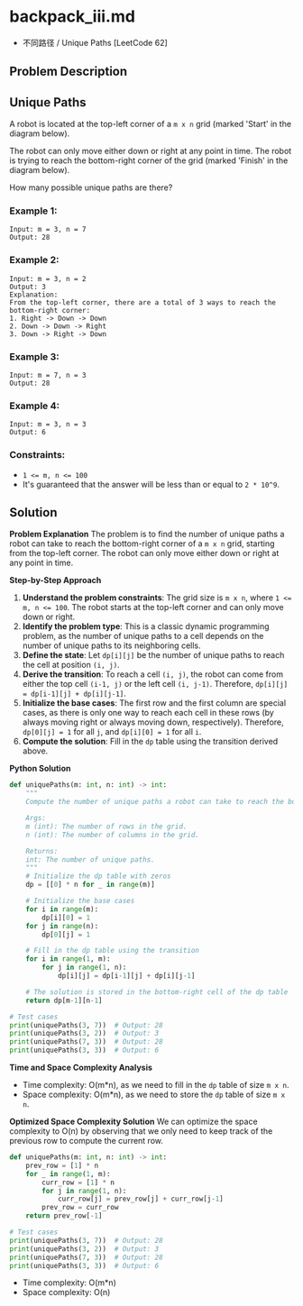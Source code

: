 # backpack_iii.md
- 不同路径 / Unique Paths [LeetCode 62]

## Problem Description

## Unique Paths
A robot is located at the top-left corner of a `m x n` grid (marked 'Start' in the diagram below).

The robot can only move either down or right at any point in time. The robot is trying to reach the bottom-right corner of the grid (marked 'Finish' in the diagram below).

How many possible unique paths are there?

### Example 1:
```
Input: m = 3, n = 7
Output: 28
```

### Example 2:
```
Input: m = 3, n = 2
Output: 3
Explanation:
From the top-left corner, there are a total of 3 ways to reach the bottom-right corner:
1. Right -> Down -> Down
2. Down -> Down -> Right
3. Down -> Right -> Down
```

### Example 3:
```
Input: m = 7, n = 3
Output: 28
```

### Example 4:
```
Input: m = 3, n = 3
Output: 6
```

### Constraints:
* `1 <= m, n <= 100`
* It's guaranteed that the answer will be less than or equal to `2 * 10^9`.

## Solution

**Problem Explanation**
The problem is to find the number of unique paths a robot can take to reach the bottom-right corner of a `m x n` grid, starting from the top-left corner. The robot can only move either down or right at any point in time.

**Step-by-Step Approach**
1. **Understand the problem constraints**: The grid size is `m x n`, where `1 <= m, n <= 100`. The robot starts at the top-left corner and can only move down or right.
2. **Identify the problem type**: This is a classic dynamic programming problem, as the number of unique paths to a cell depends on the number of unique paths to its neighboring cells.
3. **Define the state**: Let `dp[i][j]` be the number of unique paths to reach the cell at position `(i, j)`.
4. **Derive the transition**: To reach a cell `(i, j)`, the robot can come from either the top cell `(i-1, j)` or the left cell `(i, j-1)`. Therefore, `dp[i][j] = dp[i-1][j] + dp[i][j-1]`.
5. **Initialize the base cases**: The first row and the first column are special cases, as there is only one way to reach each cell in these rows (by always moving right or always moving down, respectively). Therefore, `dp[0][j] = 1` for all `j`, and `dp[i][0] = 1` for all `i`.
6. **Compute the solution**: Fill in the `dp` table using the transition derived above.

**Python Solution**
```python
def uniquePaths(m: int, n: int) -> int:
    """
    Compute the number of unique paths a robot can take to reach the bottom-right corner of a m x n grid.

    Args:
    m (int): The number of rows in the grid.
    n (int): The number of columns in the grid.

    Returns:
    int: The number of unique paths.
    """
    # Initialize the dp table with zeros
    dp = [[0] * n for _ in range(m)]

    # Initialize the base cases
    for i in range(m):
        dp[i][0] = 1
    for j in range(n):
        dp[0][j] = 1

    # Fill in the dp table using the transition
    for i in range(1, m):
        for j in range(1, n):
            dp[i][j] = dp[i-1][j] + dp[i][j-1]

    # The solution is stored in the bottom-right cell of the dp table
    return dp[m-1][n-1]

# Test cases
print(uniquePaths(3, 7))  # Output: 28
print(uniquePaths(3, 2))  # Output: 3
print(uniquePaths(7, 3))  # Output: 28
print(uniquePaths(3, 3))  # Output: 6
```

**Time and Space Complexity Analysis**

* Time complexity: O(m*n), as we need to fill in the `dp` table of size `m x n`.
* Space complexity: O(m*n), as we need to store the `dp` table of size `m x n`.

**Optimized Space Complexity Solution**
We can optimize the space complexity to O(n) by observing that we only need to keep track of the previous row to compute the current row.
```python
def uniquePaths(m: int, n: int) -> int:
    prev_row = [1] * n
    for _ in range(1, m):
        curr_row = [1] * n
        for j in range(1, n):
            curr_row[j] = prev_row[j] + curr_row[j-1]
        prev_row = curr_row
    return prev_row[-1]

# Test cases
print(uniquePaths(3, 7))  # Output: 28
print(uniquePaths(3, 2))  # Output: 3
print(uniquePaths(7, 3))  # Output: 28
print(uniquePaths(3, 3))  # Output: 6
```
* Time complexity: O(m*n)
* Space complexity: O(n)